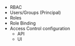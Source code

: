 - RBAC
- Users/Groups (Principal)
- Roles
- Role Binding
- Access Control configuration
    - API
    - UI